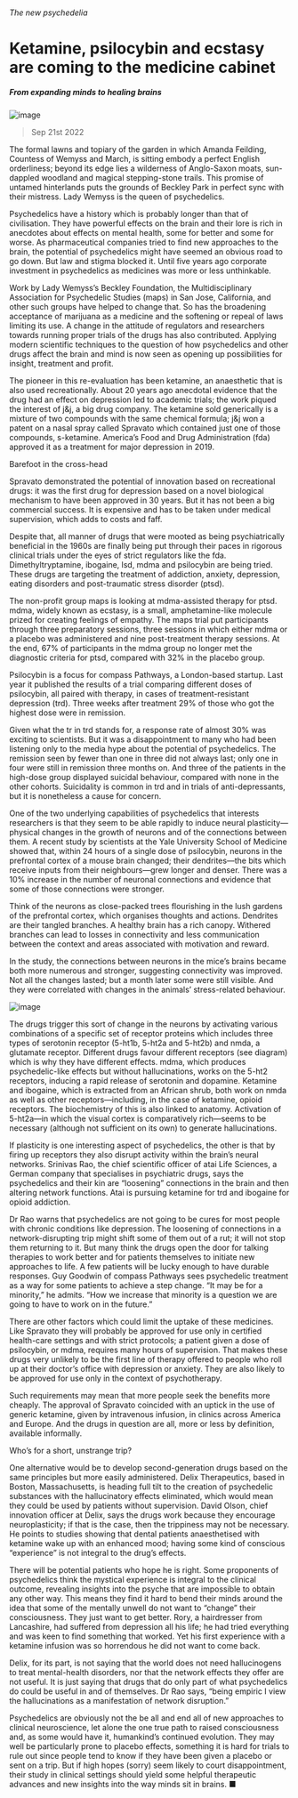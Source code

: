###### The new psychedelia
# Ketamine, psilocybin and ecstasy are coming to the medicine cabinet 
##### From expanding minds to healing brains 
![image](images/20220924_TQD004.jpg) 
> Sep 21st 2022 
The formal lawns and topiary of the garden in which Amanda Feilding, Countess of Wemyss and March, is sitting embody a perfect English orderliness; beyond its edge lies a wilderness of Anglo-Saxon moats, sun-dappled woodland and magical stepping-stone trails. This promise of untamed hinterlands puts the grounds of Beckley Park in perfect sync with their mistress. Lady Wemyss is the queen of psychedelics. 
Psychedelics have a history which is probably longer than that of civilisation. They have powerful effects on the brain and their lore is rich in anecdotes about effects on mental health, some for better and some for worse. As pharmaceutical companies tried to find new approaches to the brain, the potential of psychedelics might have seemed an obvious road to go down. But law and stigma blocked it. Until five years ago corporate investment in psychedelics as medicines was more or less unthinkable. 
Work by Lady Wemyss’s Beckley Foundation, the Multidisciplinary Association for Psychedelic Studies (maps) in San Jose, California, and other such groups have helped to change that. So has the broadening acceptance of marijuana as a medicine and the softening or repeal of laws limiting its use. A change in the attitude of regulators and researchers towards running proper trials of the drugs has also contributed. Applying modern scientific techniques to the question of how psychedelics and other drugs affect the brain and mind is now seen as opening up possibilities for insight, treatment and profit. 
The pioneer in this re-evaluation has been ketamine, an anaesthetic that is also used recreationally. About 20 years ago anecdotal evidence that the drug had an effect on depression led to academic trials; the work piqued the interest of j&amp;j, a big drug company. The ketamine sold generically is a mixture of two compounds with the same chemical formula; j&amp;j won a patent on a nasal spray called Spravato which contained just one of those compounds, s-ketamine. America’s Food and Drug Administration (fda) approved it as a treatment for major depression in 2019.
Barefoot in the cross-head
Spravato demonstrated the potential of innovation based on recreational drugs: it was the first drug for depression based on a novel biological mechanism to have been approved in 30 years. But it has not been a big commercial success. It is expensive and has to be taken under medical supervision, which adds to costs and faff. 
Despite that, all manner of drugs that were mooted as being psychiatrically beneficial in the 1960s are finally being put through their paces in rigorous clinical trials under the eyes of strict regulators like the fda. Dimethyltryptamine, ibogaine, lsd, mdma and psilocybin are being tried. These drugs are targeting the treatment of addiction, anxiety, depression, eating disorders and post-traumatic stress disorder (ptsd). 

The non-profit group maps is looking at mdma-assisted therapy for ptsd. mdma, widely known as ecstasy, is a small, amphetamine-like molecule prized for creating feelings of empathy. The maps trial put participants through three preparatory sessions, three sessions in which either mdma or a placebo was administered and nine post-treatment therapy sessions. At the end, 67% of participants in the mdma group no longer met the diagnostic criteria for ptsd, compared with 32% in the placebo group. 
Psilocybin is a focus for compass Pathways, a London-based startup. Last year it published the results of a trial comparing different doses of psilocybin, all paired with therapy, in cases of treatment-resistant depression (trd). Three weeks after treatment 29% of those who got the highest dose were in remission. 
Given what the tr in trd stands for, a response rate of almost 30% was exciting to scientists. But it was a disappointment to many who had been listening only to the media hype about the potential of psychedelics. The remission seen by fewer than one in three did not always last; only one in four were still in remission three months on. And three of the patients in the high-dose group displayed suicidal behaviour, compared with none in the other cohorts. Suicidality is common in trd and in trials of anti-depressants, but it is nonetheless a cause for concern. 
One of the two underlying capabilities of psychedelics that interests researchers is that they seem to be able rapidly to induce neural plasticity—physical changes in the growth of neurons and of the connections between them. A recent study by scientists at the Yale University School of Medicine showed that, within 24 hours of a single dose of psilocybin, neurons in the prefrontal cortex of a mouse brain changed; their dendrites—the bits which receive inputs from their neighbours—grew longer and denser. There was a 10% increase in the number of neuronal connections and evidence that some of those connections were stronger. 
Think of the neurons as close-packed trees flourishing in the lush gardens of the prefrontal cortex, which organises thoughts and actions. Dendrites are their tangled branches. A healthy brain has a rich canopy. Withered branches can lead to losses in connectivity and less communication between the context and areas associated with motivation and reward. 
In the study, the connections between neurons in the mice’s brains became both more numerous and stronger, suggesting connectivity was improved. Not all the changes lasted; but a month later some were still visible. And they were correlated with changes in the animals’ stress-related behaviour. 
![image](images/20220924_TQC900.png) 

The drugs trigger this sort of change in the neurons by activating various combinations of a specific set of receptor proteins which includes three types of serotonin receptor (5-ht1b, 5-ht2a and 5-ht2b) and nmda, a glutamate receptor. Different drugs favour different receptors (see diagram) which is why they have different effects. mdma, which produces psychedelic-like effects but without hallucinations, works on the 5-ht2 receptors, inducing a rapid release of serotonin and dopamine. Ketamine and ibogaine, which is extracted from an African shrub, both work on nmda as well as other receptors—including, in the case of ketamine, opioid receptors. The biochemistry of this is also linked to anatomy. Activation of 5-ht2a—in which the visual cortex is comparatively rich—seems to be necessary (although not sufficient on its own) to generate hallucinations. 
If plasticity is one interesting aspect of psychedelics, the other is that by firing up receptors they also disrupt activity within the brain’s neural networks. Srinivas Rao, the chief scientific officer of atai Life Sciences, a German company that specialises in psychiatric drugs, says the psychedelics and their kin are “loosening” connections in the brain and then altering network functions. Atai is pursuing ketamine for trd and ibogaine for opioid addiction. 
Dr Rao warns that psychedelics are not going to be cures for most people with chronic conditions like depression. The loosening of connections in a network-disrupting trip might shift some of them out of a rut; it will not stop them returning to it. But many think the drugs open the door for talking therapies to work better and for patients themselves to initiate new approaches to life. A few patients will be lucky enough to have durable responses. Guy Goodwin of compass Pathways sees psychedelic treatment as a way for some patients to achieve a step change. “It may be for a minority,” he admits. “How we increase that minority is a question we are going to have to work on in the future.”
There are other factors which could limit the uptake of these medicines. Like Spravato they will probably be approved for use only in certified health-care settings and with strict protocols; a patient given a dose of psilocybin, or mdma, requires many hours of supervision. That makes these drugs very unlikely to be the first line of therapy offered to people who roll up at their doctor’s office with depression or anxiety. They are also likely to be approved for use only in the context of psychotherapy. 
Such requirements may mean that more people seek the benefits more cheaply. The approval of Spravato coincided with an uptick in the use of generic ketamine, given by intravenous infusion, in clinics across America and Europe. And the drugs in question are all, more or less by definition, available informally. 
Who’s for a short, unstrange trip?
One alternative would be to develop second-generation drugs based on the same principles but more easily administered. Delix Therapeutics, based in Boston, Massachusetts, is heading full tilt to the creation of psychedelic substances with the hallucinatory effects eliminated, which would mean they could be used by patients without supervision. David Olson, chief innovation officer at Delix, says the drugs work because they encourage neuroplasticity; if that is the case, then the trippiness may not be necessary. He points to studies showing that dental patients anaesthetised with ketamine wake up with an enhanced mood; having some kind of conscious “experience” is not integral to the drug’s effects.
There will be potential patients who hope he is right. Some proponents of psychedelics think the mystical experience is integral to the clinical outcome, revealing insights into the psyche that are impossible to obtain any other way. This means they find it hard to bend their minds around the idea that some of the mentally unwell do not want to “change” their consciousness. They just want to get better. Rory, a hairdresser from Lancashire, had suffered from depression all his life; he had tried everything and was keen to find something that worked. Yet his first experience with a ketamine infusion was so horrendous he did not want to come back.
Delix, for its part, is not saying that the world does not need hallucinogens to treat mental-health disorders, nor that the network effects they offer are not useful. It is just saying that drugs that do only part of what psychedelics do could be useful in and of themselves. Dr Rao says, “being empiric I view the hallucinations as a manifestation of network disruption.” 
Psychedelics are obviously not the be all and end all of new approaches to clinical neuroscience, let alone the one true path to raised consciousness and, as some would have it, humankind’s continued evolution. They may well be particularly prone to placebo effects, something it is hard for trials to rule out since people tend to know if they have been given a placebo or sent on a trip. But if high hopes (sorry) seem likely to court disappointment, their study in clinical settings should yield some helpful therapeutic advances and new insights into the way minds sit in brains. ■
